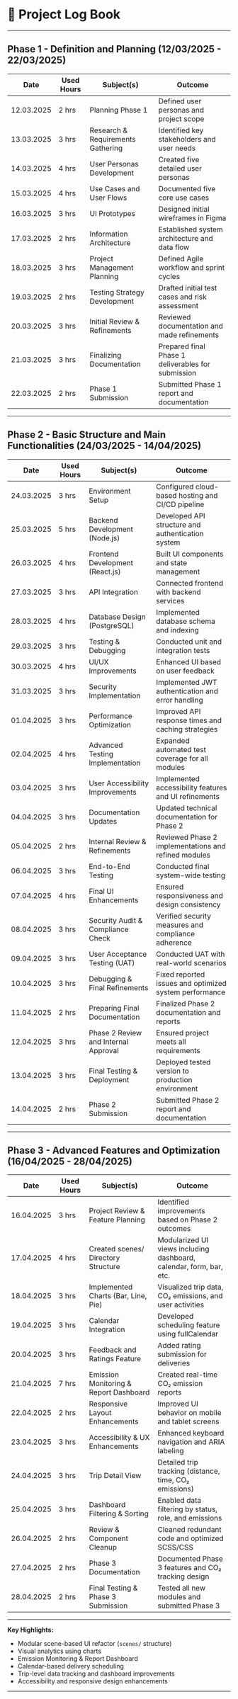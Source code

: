 # 📝 Project Log Book

---

## Phase 1 - Definition and Planning (12/03/2025 - 22/03/2025)

| Date       | Used Hours | Subject(s)                            | Outcome |
|------------|------------|----------------------------------------|---------|
| 12.03.2025 | 2 hrs      | Planning Phase 1                      | Defined user personas and project scope |
| 13.03.2025 | 3 hrs      | Research & Requirements Gathering     | Identified key stakeholders and user needs |
| 14.03.2025 | 4 hrs      | User Personas Development             | Created five detailed user personas |
| 15.03.2025 | 4 hrs      | Use Cases and User Flows              | Documented five core use cases |
| 16.03.2025 | 3 hrs      | UI Prototypes                         | Designed initial wireframes in Figma |
| 17.03.2025 | 2 hrs      | Information Architecture              | Established system architecture and data flow |
| 18.03.2025 | 3 hrs      | Project Management Planning           | Defined Agile workflow and sprint cycles |
| 19.03.2025 | 2 hrs      | Testing Strategy Development          | Drafted initial test cases and risk assessment |
| 20.03.2025 | 3 hrs      | Initial Review & Refinements          | Reviewed documentation and made refinements |
| 21.03.2025 | 3 hrs      | Finalizing Documentation              | Prepared final Phase 1 deliverables for submission |
| 22.03.2025 | 2 hrs      | Phase 1 Submission                    | Submitted Phase 1 report and documentation |

---

## Phase 2 - Basic Structure and Main Functionalities (24/03/2025 - 14/04/2025)

| Date       | Used Hours | Subject(s)                            | Outcome |
|------------|------------|----------------------------------------|---------|
| 24.03.2025 | 3 hrs      | Environment Setup                      | Configured cloud-based hosting and CI/CD pipeline |
| 25.03.2025 | 5 hrs      | Backend Development (Node.js)          | Developed API structure and authentication system |
| 26.03.2025 | 4 hrs      | Frontend Development (React.js)        | Built UI components and state management |
| 27.03.2025 | 3 hrs      | API Integration                        | Connected frontend with backend services |
| 28.03.2025 | 4 hrs      | Database Design (PostgreSQL)           | Implemented database schema and indexing |
| 29.03.2025 | 3 hrs      | Testing & Debugging                    | Conducted unit and integration tests |
| 30.03.2025 | 4 hrs      | UI/UX Improvements                     | Enhanced UI based on user feedback |
| 31.03.2025 | 3 hrs      | Security Implementation                | Implemented JWT authentication and error handling |
| 01.04.2025 | 3 hrs      | Performance Optimization               | Improved API response times and caching strategies |
| 02.04.2025 | 4 hrs      | Advanced Testing Implementation        | Expanded automated test coverage for all modules |
| 03.04.2025 | 3 hrs      | User Accessibility Improvements        | Implemented accessibility features and UI refinements |
| 04.04.2025 | 3 hrs      | Documentation Updates                  | Updated technical documentation for Phase 2 |
| 05.04.2025 | 2 hrs      | Internal Review & Refinements          | Reviewed Phase 2 implementations and refined modules |
| 06.04.2025 | 3 hrs      | End-to-End Testing                     | Conducted final system-wide testing |
| 07.04.2025 | 4 hrs      | Final UI Enhancements                  | Ensured responsiveness and design consistency |
| 08.04.2025 | 3 hrs      | Security Audit & Compliance Check      | Verified security measures and compliance adherence |
| 09.04.2025 | 3 hrs      | User Acceptance Testing (UAT)          | Conducted UAT with real-world scenarios |
| 10.04.2025 | 3 hrs      | Debugging & Final Refinements          | Fixed reported issues and optimized system performance |
| 11.04.2025 | 2 hrs      | Preparing Final Documentation          | Finalized Phase 2 documentation and reports |
| 12.04.2025 | 3 hrs      | Phase 2 Review and Internal Approval   | Ensured project meets all requirements |
| 13.04.2025 | 3 hrs      | Final Testing & Deployment             | Deployed tested version to production environment |
| 14.04.2025 | 2 hrs      | Phase 2 Submission                     | Submitted Phase 2 report and documentation |

---

## Phase 3 - Advanced Features and Optimization (16/04/2025 - 28/04/2025)

| Date       | Used Hours | Subject(s)                         | Outcome                                           |
|------------|------------|------------------------------------|---------------------------------------------------|
| 16.04.2025 | 3 hrs       | Project Review & Feature Planning  | Identified improvements based on Phase 2 outcomes |
| 17.04.2025 | 4 hrs       | Created scenes/ Directory Structure| Modularized UI views including dashboard, calendar, form, bar, etc. |
| 18.04.2025 | 3 hrs       | Implemented Charts (Bar, Line, Pie)| Visualized trip data, CO₂ emissions, and user activities |
| 19.04.2025 | 3 hrs       | Calendar Integration               | Developed scheduling feature using fullCalendar   |
| 20.04.2025 | 3 hrs       | Feedback and Ratings Feature       | Added rating submission for deliveries            |
| 21.04.2025 | 7 hrs       | Emission Monitoring & Report Dashboard| Created real-time CO₂ emission reports          |
| 22.04.2025 | 2 hrs       | Responsive Layout Enhancements     | Improved UI behavior on mobile and tablet screens |
| 23.04.2025 | 3 hrs       | Accessibility & UX Enhancements    | Enhanced keyboard navigation and ARIA labeling    |
| 24.04.2025 | 3 hrs       | Trip Detail View                   | Detailed trip tracking (distance, time, CO₂ emissions)|
| 25.04.2025 | 3 hrs       | Dashboard Filtering & Sorting      | Enabled data filtering by status, role, and emissions|
| 26.04.2025 | 2 hrs       | Review & Component Cleanup         | Cleaned redundant code and optimized SCSS/CSS     |
| 27.04.2025 | 2 hrs       | Phase 3 Documentation              | Documented Phase 3 features and CO₂ tracking design|
| 28.04.2025 | 2 hrs       | Final Testing & Phase 3 Submission | Tested all new modules and submitted Phase 3      |
---



**Key Highlights:**
- Modular scene-based UI refactor (`scenes/` structure)
- Visual analytics using charts
- Emission Monitoring & Report Dashboard
- Calendar-based delivery scheduling
- Trip-level data tracking and dashboard improvements
- Accessibility and responsive design enhancements

---
